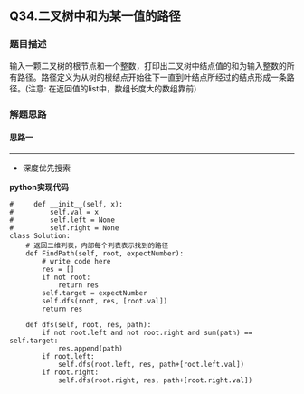## Q34.二叉树中和为某一值的路径
### 题目描述
输入一颗二叉树的根节点和一个整数，打印出二叉树中结点值的和为输入整数的所有路径。路径定义为从树的根结点开始往下一直到叶结点所经过的结点形成一条路径。(注意: 在返回值的list中，数组长度大的数组靠前)
### 解题思路
#### 思路一
****
- 深度优先搜索

**python实现代码**
```
#     def __init__(self, x):
#         self.val = x
#         self.left = None
#         self.right = None
class Solution:
    # 返回二维列表，内部每个列表表示找到的路径
    def FindPath(self, root, expectNumber):
        # write code here
        res = []
        if not root:
            return res
        self.target = expectNumber
        self.dfs(root, res, [root.val])
        return res
        
    def dfs(self, root, res, path):
        if not root.left and not root.right and sum(path) == self.target:
            res.append(path)
        if root.left:
            self.dfs(root.left, res, path+[root.left.val])
        if root.right:
            self.dfs(root.right, res, path+[root.right.val])
```

